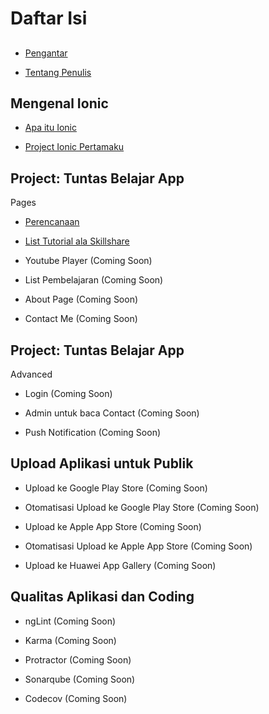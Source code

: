 # Daftar Isi

## 

* [Pengantar](#pengantar)

* [Tentang Penulis](#tentang-penulis)

## Mengenal Ionic

* [Apa itu Ionic](#apa-itu-ionic)

* [Project Ionic Pertamaku](#project-ionic-pertamaku)

## Project: Tuntas Belajar App

Pages

* [Perencanaan](#section-16)

* [List Tutorial ala Skillshare]()

* Youtube Player (Coming Soon)

* List Pembelajaran (Coming Soon)

* About Page (Coming Soon)

* Contact Me (Coming Soon)

## Project: Tuntas Belajar App

Advanced

* Login (Coming Soon)

* Admin untuk baca Contact (Coming Soon)

* Push Notification (Coming Soon)


## Upload Aplikasi untuk Publik

* Upload ke Google Play Store (Coming Soon)

* Otomatisasi Upload ke Google Play Store (Coming Soon)

* Upload ke Apple App Store (Coming Soon)

* Otomatisasi Upload ke Apple App Store (Coming Soon)

* Upload ke Huawei App Gallery (Coming Soon)

## Qualitas Aplikasi dan Coding

* ngLint (Coming Soon)

* Karma (Coming Soon)

* Protractor (Coming Soon)

* Sonarqube (Coming Soon)

* Codecov (Coming Soon)
